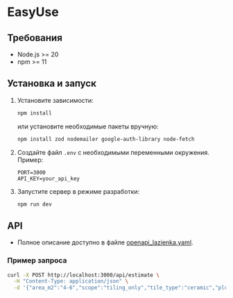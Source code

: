 # EasyUse

## Требования
- Node.js >= 20
- npm >= 11

## Установка и запуск
1. Установите зависимости:
   ```bash
   npm install
   ```
   или установите необходимые пакеты вручную:
   ```bash
   npm install zod nodemailer google-auth-library node-fetch
   ```
2. Создайте файл `.env` с необходимыми переменными окружения.
   Пример:
   ```env
   PORT=3000
   API_KEY=your_api_key
   ```
3. Запустите сервер в режиме разработки:
   ```bash
   npm run dev
   ```

## API
- Полное описание доступно в файле [openapi_lazienka.yaml](openapi_lazienka.yaml).

### Пример запроса
```bash
curl -X POST http://localhost:3000/api/estimate \
  -H "Content-Type: application/json" \
  -d '{"area_m2":"4-6","scope":"tiling_only","tile_type":"ceramic","plumbing":true}'
```
